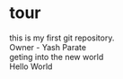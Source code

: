 # tour
this is my first git repository. 
<br>
Owner - Yash Parate
<br>
geting into the new world
<br>
Hello World